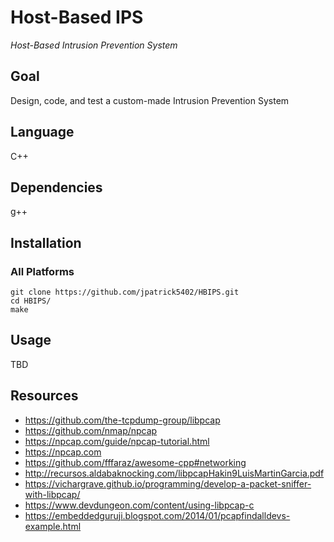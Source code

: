 # Host-Based IPS
_Host-Based Intrusion Prevention System_

## Goal
Design, code, and test a custom-made Intrusion Prevention System

## Language
C++

## Dependencies
g++

## Installation
### All Platforms
```
git clone https://github.com/jpatrick5402/HBIPS.git
cd HBIPS/
make
```
## Usage
TBD

## Resources
- https://github.com/the-tcpdump-group/libpcap
- https://github.com/nmap/npcap
- https://npcap.com/guide/npcap-tutorial.html
- https://npcap.com
- https://github.com/fffaraz/awesome-cpp#networking
- http://recursos.aldabaknocking.com/libpcapHakin9LuisMartinGarcia.pdf
- https://vichargrave.github.io/programming/develop-a-packet-sniffer-with-libpcap/
- https://www.devdungeon.com/content/using-libpcap-c
- https://embeddedguruji.blogspot.com/2014/01/pcapfindalldevs-example.html
